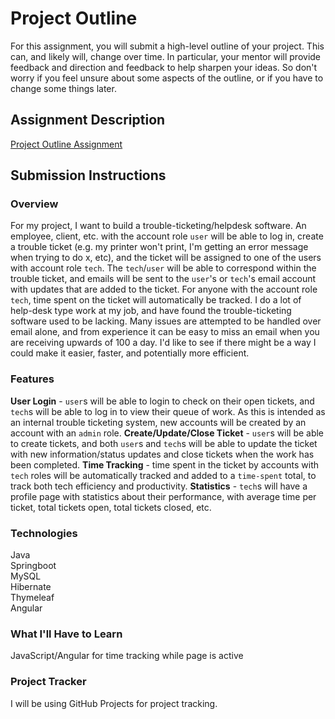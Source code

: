 # Project Outline
For this assignment, you will submit a high-level outline of your project. This can, and likely will, change over time. In particular, your mentor will provide feedback and direction and feedback to help sharpen your ideas. So don't worry if you feel unsure about some aspects of the outline, or if you have to change some things later.

## Assignment Description
[Project Outline Assignment](https://education.launchcode.org/liftoff/assignments/project-outline/)

## Submission Instructions

### Overview
For my project, I want to build a trouble-ticketing/helpdesk software. An employee, client, etc. with the account role `user` will be able to log in, create a trouble ticket (e.g. my printer won't print, I'm getting an error message when trying to do x, etc), and the ticket will be assigned to one of the users with account role `tech`. The `tech`/`user` will be able to correspond within the trouble ticket, and emails will be sent to the `user`'s or `tech`'s email account with updates that are added to the ticket. For anyone with the account role `tech`, time spent on the ticket will automatically be tracked. 
I do a lot of help-desk type work at my job, and have found the trouble-ticketing software used to be lacking. Many issues are attempted to be handled over email alone, and from experience it can be easy to miss an email when you are receiving upwards of 100 a day. I'd like to see if there might be a way I could make it easier, faster, and potentially more efficient. 
### Features
**User Login** - `user`s will be able to login to check on their open tickets, and `tech`s will be able to log in to view their queue of work. As this is intended as an internal trouble ticketing system, new accounts will be created by an account with an `admin` role.
**Create/Update/Close Ticket** - `user`s will be able to create tickets, and both `user`s and `tech`s will be able to update the ticket with new information/status updates and close tickets when the work has been completed.
**Time Tracking** - time spent in the ticket by accounts with `tech` roles will be automatically tracked and added to a `time-spent` total, to track both tech efficiency and productivity.
**Statistics** - `tech`s will have a profile page with statistics about their performance, with average time per ticket, total tickets open, total tickets closed, etc. 
### Technologies
Java  
Springboot  
MySQL  
Hibernate  
Thymeleaf  
Angular  
### What I'll Have to Learn
JavaScript/Angular for time tracking while page is active
### Project Tracker
I will be using GitHub Projects for project tracking. 
